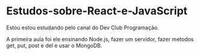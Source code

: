 # Estudos-sobre-React-e-JavaScript

Estou estou estudando pelo canal do Dev Club Programação.

A primeira aula foi ele ensinando Node.js, fazer um servidor, fazer metodos get, put, post e del e usar o MongoDB.


